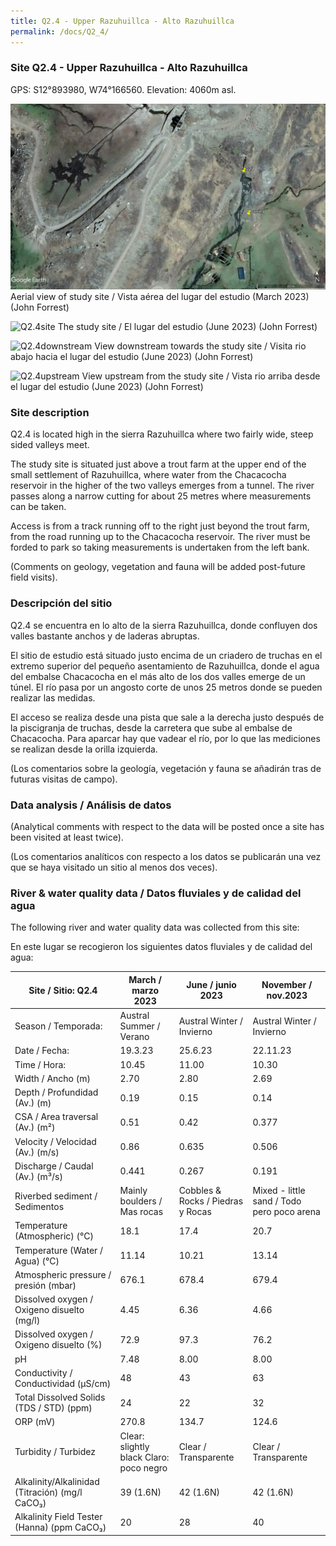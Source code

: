 ```yaml
---
title: Q2.4 - Upper Razuhuillca - Alto Razuhuillca
permalink: /docs/Q2_4/
---
```



### Site Q2.4 - Upper Razuhuillca - Alto Razuhuillca

GPS:  S12°893980, W74°166560. 
Elevation:  4060m asl.


![Q2.4](/assets/sites/Q2.4.jpg)
Aerial view of study site / Vista aérea del lugar del estudio (March 2023) (John Forrest)


![Q2.4site](/assets/sites/Q2.4site2.JPG)
The study site / El lugar del estudio (June 2023) (John Forrest)

![Q2.4downstream](/assets/sites/Q2.4downstream.JPG)
View downstream towards the study site / Visita rio abajo hacia el lugar del estudio (June 2023) (John Forrest)

![Q2.4upstream](/assets/sites/Q2.4upstream.JPG)
View upstream from the study site / Vista rio arriba desde el lugar del estudio (June 2023) (John Forrest)



### Site description

Q2.4 is located high in the sierra Razuhuillca where two fairly wide, steep sided valleys meet.

The study site is situated just above a trout farm at the upper end of the small settlement of Razuhuillca, where water from the Chacacocha reservoir in the higher of the two valleys emerges from a tunnel. The river passes along a narrow cutting for about 25 metres where measurements can be taken. 

Access is from a track running off to the right just beyond the trout farm, from the road running up to the Chacacocha reservoir. The river must be forded to park so taking measurements is undertaken from the left bank. 

(Comments on geology, vegetation and fauna will be added post-future field visits).

### Descripción del sitio

Q2.4 se encuentra en lo alto de la sierra Razuhuillca, donde confluyen dos valles bastante anchos y de laderas abruptas.

El sitio de estudio está situado justo encima de un criadero de truchas en el extremo superior del pequeño asentamiento de Razuhuillca, donde el agua del embalse Chacacocha en el más alto de los dos valles emerge de un túnel. El río pasa por un angosto corte de unos 25 metros donde se pueden realizar las medidas. 

El acceso se realiza desde una pista que sale a la derecha justo después de la piscigranja de truchas, desde la carretera que sube al embalse de Chacacocha. Para aparcar hay que vadear el río, por lo que las mediciones se realizan desde la orilla izquierda.

(Los comentarios sobre la geología, vegetación y fauna se añadirán tras de futuras visitas de campo).


### Data analysis / Análisis de datos

(Analytical comments with respect to the data will be posted once a site has been visited at least twice).

(Los comentarios analíticos con respecto a los datos se publicarán una vez que se haya visitado un sitio al menos dos veces).


### River & water quality data / Datos fluviales y de calidad del agua

The following river and water quality data was collected from this site:

En este lugar se recogieron los siguientes datos fluviales y de calidad del agua:

|     Site / Sitio: Q2.4                                   |     March / marzo 2023                              |     June / junio 2023                    |     November / nov.2023                           |
|----------------------------------------------------------|-----------------------------------------------------|------------------------------------------|---------------------------------------------------|
|     Season / Temporada:                                  |     Austral Summer / Verano                         |     Austral Winter / Invierno            |     Austral Winter / Invierno                     |
|     Date / Fecha:                                        |     19.3.23                                         |     25.6.23                              |     22.11.23                                      |
|     Time / Hora:                                         |     10.45                                           |     11.00                                |     10.30                                         |
|     Width / Ancho (m)                                    |     2.70                                            |     2.80                                 |     2.69                                          |
|     Depth / Profundidad (Av.) (m)                        |     0.19                                            |     0.15                                 |     0.14                                          |
|     CSA / Area traversal (Av.) (m²)                      |     0.51                                            |     0.42                                 |     0.377                                         |
|     Velocity / Velocidad  (Av.) (m/s)                    |     0.86                                            |     0.635                                |     0.506                                         |
|     Discharge / Caudal (Av.) (m³/s)                      |     0.441                                           |     0.267                                |     0.191                                         |
|     Riverbed sediment / Sedimentos                       |     Mainly boulders / Mas rocas                     |     Cobbles & Rocks / Piedras y Rocas    |     Mixed - little sand / Todo pero poco arena    |
|     Temperature (Atmospheric) (°C)                       |     18.1                                            |     17.4                                 |     20.7                                          |
|     Temperature (Water / Agua) (°C)                      |     11.14                                           |     10.21                                |     13.14                                         |
|     Atmospheric pressure / presión (mbar)                |     676.1                                           |     678.4                                |     679.4                                         |
|     Dissolved oxygen /   Oxigeno disuelto (mg/l)         |     4.45                                            |     6.36                                 |     4.66                                          |
|     Dissolved oxygen / Oxigeno disuelto (%)              |     72.9                                            |     97.3                                 |     76.2                                          |
|     pH                                                   |     7.48                                            |     8.00                                 |     8.00                                          |
|     Conductivity / Conductividad (µS/cm)                 |     48                                              |     43                                   |     63                                            |
|     Total Dissolved Solids (TDS / STD)  (ppm)            |     24                                              |     22                                   |     32                                            |
|     ORP (mV)                                             |     270.8                                           |     134.7                                |     124.6                                         |
|     Turbidity / Turbidez                                 |     Clear: slightly black      Claro: poco negro    |     Clear /  Transparente                |     Clear / Transparente                          |
|     Alkalinity/Alkalinidad   (Titración) (mg/l CaCO₃)    |     39 (1.6N)                                       |     42 (1.6N)                            |     42 (1.6N)                                     |
|     Alkalinity Field Tester (Hanna) (ppm CaCO₃)          |     20                                              |     28                                   |     40                                            |

